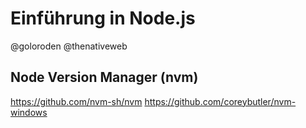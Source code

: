 # Einführung in Node.js

@goloroden
@thenativeweb

## Node Version Manager (nvm)

https://github.com/nvm-sh/nvm
https://github.com/coreybutler/nvm-windows
